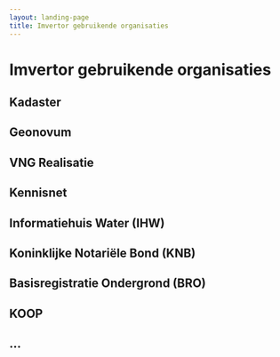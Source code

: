 ```yaml
---
layout: landing-page
title: Imvertor gebruikende organisaties
---
```

# Imvertor gebruikende organisaties

## Kadaster

## Geonovum

## VNG Realisatie

## Kennisnet

## Informatiehuis Water (IHW)

## Koninklijke Notariële Bond (KNB)

## Basisregistratie Ondergrond (BRO)

## KOOP

## ...
